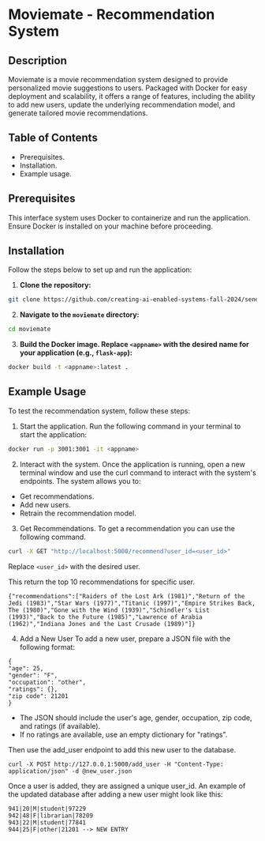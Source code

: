 # Moviemate - Recommendation System

## Description

Moviemate is a movie recommendation system designed to provide personalized movie suggestions to users. Packaged with Docker for easy deployment and scalability, it offers a range of features, including the ability to add new users, update the underlying recommendation model, and generate tailored movie recommendations. 

## Table of Contents
- Prerequisites.
- Installation.
- Example usage.

## Prerequisites
This interface system uses Docker to containerize and run the application. Ensure Docker is installed on your machine before proceeding. 

## Installation
Follow the steps below to set up and run the application:

1. **Clone the repository:**
```bash
git clone https://github.com/creating-ai-enabled-systems-fall-2024/senevirathne-kaneel.git 
```
2. **Navigate to the ```moviemate``` directory:**
```bash
cd moviemate
```
3. **Build the Docker image. Replace ```<appname>``` with the desired name for your application (e.g., ```flask-app```):**
```bash
docker build -t <appname>:latest .
```
## Example Usage 

To test the recommendation system, follow these steps:

1. Start the application.
Run the following command in your terminal to start the application:
```bash
docker run -p 3001:3001 -it <appname>
```
2. Interact with the system.
Once the application is running, open a new terminal window and use the curl command to interact with the system's endpoints. The system allows you to:
- Get recommendations.
- Add new users.
- Retrain the recommendation model.

3. Get Recommendations.
To get a recommendation you can use the following command.
```bash
curl -X GET "http://localhost:5000/recommend?user_id=<user_id>"
```
Replace ``<user_id>`` with the desired user.

This return the top 10 recommendations for specific user.
```
{"recommendations":["Raiders of the Lost Ark (1981)","Return of the Jedi (1983)","Star Wars (1977)","Titanic (1997)","Empire Strikes Back, The (1980)","Gone with the Wind (1939)","Schindler's List (1993)","Back to the Future (1985)","Lawrence of Arabia (1962)","Indiana Jones and the Last Crusade (1989)"]}
```

4. Add a New User
To add a new user, prepare a JSON file with the following format:
```
{
"age": 25,
"gender": "F",
"occupation": "other",
"ratings": {},
"zip code": 21201
}
```
- The JSON should include the user's age, gender, occupation, zip code, and ratings (if available).
- If no ratings are available, use an empty dictionary for "ratings".

Then use the add_user endpoint to add this new user to the database.
```
curl -X POST http://127.0.0.1:5000/add_user -H "Content-Type: application/json" -d @new_user.json
```

Once a user is added, they are assigned a unique user_id. An example of the updated database after adding a new user might look like this:
```
941|20|M|student|97229
942|48|F|librarian|78209
943|22|M|student|77841
944|25|F|other|21201 --> NEW ENTRY
```